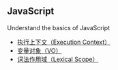 ## JavaScript
Understand the basics of JavaScript

- [执行上下文（Execution Context）](https://github.com/liangfengbo/js-basics/issues/1)
- [变量对象（VO）](https://github.com/liangfengbo/js-basics/issues/2)
- [词法作用域（Lexical Scope）](https://github.com/liangfengbo/js-basics/issues/3)
